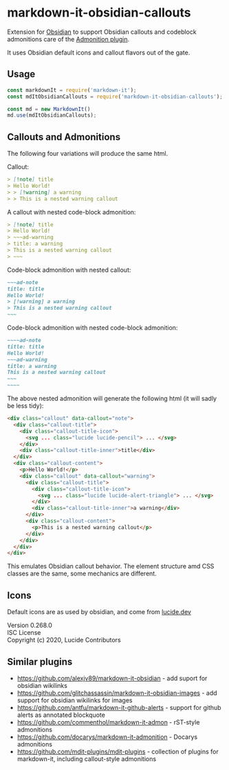 # markdown-it-obsidian-callouts

Extension for [Obsidian](https://obsidian.md) to support Obsidian callouts and codeblock admonitions care of the [Admonition plugin](https://github.com/javalent/admonitions).

It uses Obsidian default icons and callout flavors out of the gate.

## Usage

```javascript
const markdownIt = require('markdown-it');
const mdItObsidianCallouts = require('markdown-it-obsidian-callouts');

const md = new MarkdownIt()
md.use(mdItObsidianCallouts);
```

## Callouts and Admonitions

The following four variations will produce the same html.

Callout:

```md
> [!note] title
> Hello World!
> > [!warning] a warning
> > This is a nested warning callout
```

A callout with nested code-block admonition:

```md
> [!note] title
> Hello World!
> ~~~ad-warning
> title: a warning
> This is a nested warning callout
> ~~~
```

Code-block admonition with nested callout: 

```md
~~~ad-note
title: title
Hello World!
> [!warning] a warning
> This is a nested warning callout
~~~
```

Code-block admonition with nested code-block admonition: 

```md
~~~~ad-note
title: title
Hello World!
~~~ad-warning
title: a warning
This is a nested warning callout
~~~
~~~~
```

The above nested admonition will generate the following html (it will sadly be less tidy):

```html
<div class="callout" data-callout="note">
  <div class="callout-title">
    <div class="callout-title-icon">
      <svg ... class="lucide lucide-pencil"> ... </svg>
    </div>
    <div class="callout-title-inner">title</div>
  </div>
  <div class="callout-content">
    <p>Hello World!</p>
    <div class="callout" data-callout="warning">
      <div class="callout-title">
        <div class="callout-title-icon">
          <svg ... class="lucide lucide-alert-triangle"> ... </svg>
        </div>
        <div class="callout-title-inner">a warning</div>
      </div>
      <div class="callout-content">
        <p>This is a nested warning callout</p>
      </div>
    </div>
  </div>
</div>
```

This emulates Obsidian callout behavior. The element structure amd CSS classes are the same, some mechanics are different.

## Icons

Default icons are as used by obsidian, and come from [lucide.dev](https://lucide.dev/)

Version 0.268.0  
ISC License  
Copyright (c) 2020, Lucide Contributors  

## Similar plugins

- https://github.com/alexjv89/markdown-it-obsidian - add suport for obsidian wikilinks
- https://github.com/glitchassassin/markdown-it-obsidian-images - add support for obsidian wikilinks for images
- https://github.com/antfu/markdown-it-github-alerts - support for github alerts as annotated blockquote
- https://github.com/commenthol/markdown-it-admon - rST-style admonitions
- https://github.com/docarys/markdown-it-admonition - Docarys admonitions
- https://github.com/mdit-plugins/mdit-plugins - collection of plugins for markdown-it, including callout-style admonitions